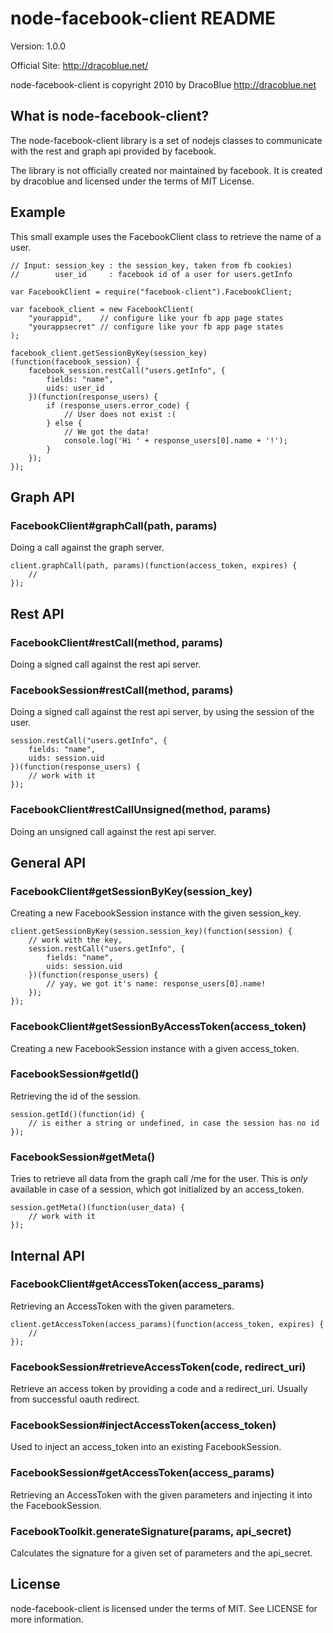 node-facebook-client README
===========================

Version: 1.0.0

Official Site: <http://dracoblue.net/>

node-facebook-client is copyright 2010 by DracoBlue <http://dracoblue.net>

What is node-facebook-client?
-----------------------------
The node-facebook-client library is a set of nodejs classes to communicate
with the rest and graph api provided by facebook.

The library is not officially created nor maintained by facebook. It is
created by dracoblue and licensed under the terms of MIT License.

## Example

This small example uses the FacebookClient class to retrieve the name of a user.

    // Input: session_key : the session_key, taken from fb cookies)
    //        user_id     : facebook id of a user for users.getInfo
    
    var FacebookClient = require("facebook-client").FacebookClient;

    var facebook_client = new FacebookClient(
        "yourappid",    // configure like your fb app page states
        "yourappsecret" // configure like your fb app page states
    );
    
    facebook_client.getSessionByKey(session_key)(function(facebook_session) {
        facebook_session.restCall("users.getInfo", {
            fields: "name",
            uids: user_id
        })(function(response_users) {
            if (response_users.error_code) {
                // User does not exist :(
            } else {
                // We got the data!
                console.log('Hi ' + response_users[0].name + '!');
            }
        });    
    });    
    

## Graph API

### FacebookClient#graphCall(path, params)

Doing a call against the graph server.

    client.graphCall(path, params)(function(access_token, expires) {
        // 
    });

## Rest API

### FacebookClient#restCall(method, params)

Doing a signed call against the rest api server.

### FacebookSession#restCall(method, params)

Doing a signed call against the rest api server, by using the session of the
user.

    session.restCall("users.getInfo", {
        fields: "name",
        uids: session.uid
    })(function(response_users) {
        // work with it
    });

### FacebookClient#restCallUnsigned(method, params)

Doing an unsigned call against the rest api server.

## General API

### FacebookClient#getSessionByKey(session_key)

Creating a new FacebookSession instance with the given session_key.

    client.getSessionByKey(session.session_key)(function(session) {
        // work with the key,
        session.restCall("users.getInfo", {
            fields: "name",
            uids: session.uid
        })(function(response_users) {
            // yay, we got it's name: response_users[0].name!
        });
    });
    
### FacebookClient#getSessionByAccessToken(access_token)

Creating a new FacebookSession instance with a given access_token.
    
### FacebookSession#getId()

Retrieving the id of the session.

    session.getId()(function(id) {
        // is either a string or undefined, in case the session has no id
    });

### FacebookSession#getMeta()

Tries to retrieve all data from the graph call /me for the user. This is
_only_ available in case of a session, which got initialized by an access_token.

    session.getMeta()(function(user_data) {
        // work with it
    });

## Internal API

### FacebookClient#getAccessToken(access_params)

Retrieving an AccessToken with the given parameters.

    client.getAccessToken(access_params)(function(access_token, expires) {
        // 
    });
    
### FacebookSession#retrieveAccessToken(code, redirect_uri)

Retrieve an access token by providing a code and a redirect_uri. Usually from
successful oauth redirect.

### FacebookSession#injectAccessToken(access_token)

Used to inject an access_token into an existing FacebookSession.

### FacebookSession#getAccessToken(access_params)

Retrieving an AccessToken with the given parameters and injecting it into the
FacebookSession.

### FacebookToolkit.generateSignature(params, api_secret)

Calculates the signature for a given set of parameters and the api_secret.

License
--------

node-facebook-client is licensed under the terms of MIT. See LICENSE for more information.
